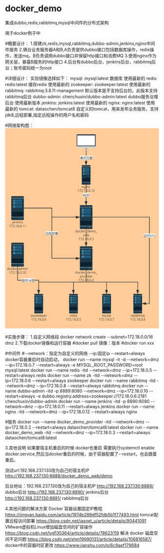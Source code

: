 # docker_demo
集成dubbo,redis,rabbitmq,mysql中间件的分布式架构

用于docker例子中

#概要设计：
1.搭建zk,redis,mysql,rabbitmq,dubbo-admin,jenkins,nginx中间件服务
2.俩台业务服务器A和B,A负责提供dubbo接口包括数据库操作，redis操作，发送mq，B负责调用dubbo接口并保留http接口和消费MQ
3.使用nginx作为网关层，暴露B服务的http接口
4.后台有dubbo后台，jenkins后台，rabbitmq后台；账号密码统一为root

#详细设计：
实验镜像选择如下：
mysql: mysql:latest 数据库 使用最新的
redis: redis:latest 缓存redis 使用最新的
zookeeper: zookeeper:latest 使用最新的
rabbitmq: rabbitmq:3.8.11-management  默认版本是不支持后台的，此版本支持rabbitmq后台
dubbo-admin: chenchuxin/dubbo-admin:latest dubbo服务治理后台 使用最新版本 
jenkins: jenkins:latest 使用最新的
nginx: nginx:latest 使用最新的
tomcat: dataochen/tomcat8 自定义的tomcat，用来发布业务服务，支持jdk8,远程部署,指定远程操作的用户名和密码

#网络架构图：
![image](https://github.com/dataochen/docker_demo/blob/main/doc/%E5%88%86%E5%B8%83%E5%BC%8F%E6%9C%8D%E5%8A%A1%E7%BD%91%E7%BB%9C%E6%9E%B6%E6%9E%84.png)

#实施步骤：
1.自定义网络段
docker network create --subnet=172.18.0.0/16 dmz
2.下载docker镜像和运行容器
#docker pull 镜像：版本
#docker run xxx

#中间件
#--network：指定为自定义的网络 --ip:固定ip --restart=always docker容器重启时自动启动，
docker run --name mysql -it -d --network=dmz --ip=172.18.0.7 --restart=always -e MYSQL_ROOT_PASSWORD=root mysql:latest
docker run --name redis -itd --network=dmz --ip=172.18.0.5 --restart=always redis
docker run --name zk -itd --network=dmz --ip=172.18.0.6 --restart=always zookeeper
docker run --name rabbitmq -itd --network=dmz --ip=172.18.0.8 --restart=always rabbitmq
docker run --name dubbo-admin -itd -p 8889:8080 --network=dmz --ip=172.18.0.10 --restart=always  -e dubbo.registry.address=zookeeper://172.18.0.6:2181  chenchuxin/dubbo-admin
docker run --name jenkins -itd -p 8890:8080 --network=dmz --ip=172.18.0.11 --restart=always jenkins
docker run --name nginx -itd --network=dmz --ip=172.18.0.12 --restart=always nginx

#服务
docker run --name docker_demo_provider -itd --network=dmz --ip=172.18.0.2 --restart=always dataochen/tomcat8:latest
docker run --name docker_demo_web -itd --network=dmz --ip=172.18.0.3 --restart=always dataochen/tomcat8:latest

3.其他说明
如果要宿主机重启的时候 docker也重启 需要执行systemctl enable docker.service,然后当docker重启的时候，由于容器配置了--restart，也会跟着重启。

测试url:192.168.237.130改为自己的宿主机IP
http://192.168.237.130:8888/docker_demo_web/demo

后台地址：192.168.237.130改为自己的宿主机IP
http://192.168.237.130:8889/  dubbo后台
http://192.168.237.130:8890/  jenkins后台
http://192.168.237.130:8891/  rabbitmq后台

4.其他问题的解决方案
Docker 容器设置固定IP教程 https://jingyan.baidu.com/article/1974b289df52fdb5b1f77493.html
tomcat配置远程访问部署 https://blog.csdn.net/jasnet_u/article/details/90441091
VMware虚拟机Linux增加磁盘空间的扩容操作 https://blog.csdn.net/lyd135364/article/details/78623119
解决 docker 磁盘空间不足问题 https://blog.csdn.net/shm19990131/article/details/106816587/
docker中的容器时区更改 https://www.jianshu.com/p/6c9aef17968d


